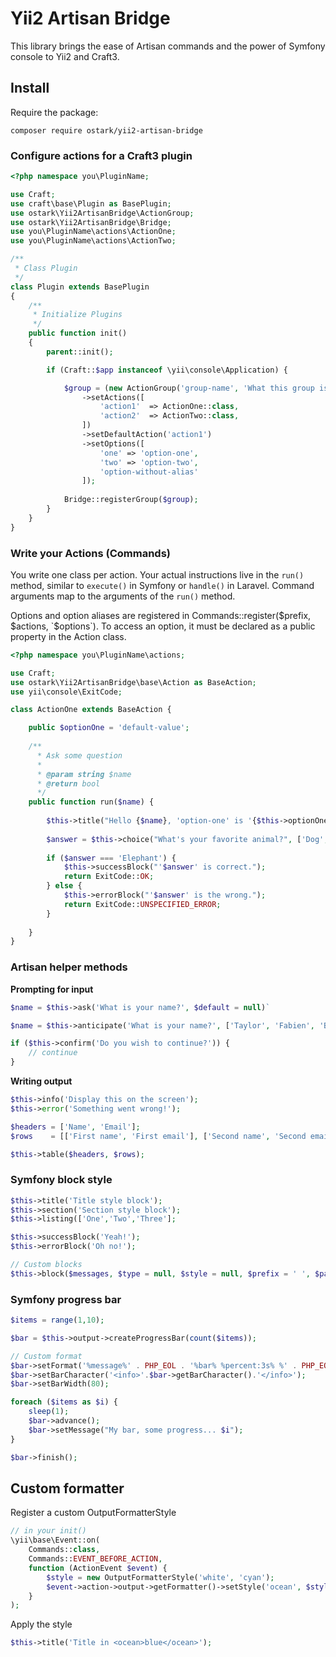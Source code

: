 # Yii2 Artisan Bridge

This library brings the ease of Artisan commands and the power of Symfony console to Yii2 and Craft3.

## Install

Require the package:
```
composer require ostark/yii2-artisan-bridge
```

### Configure actions for a Craft3 plugin
```php
<?php namespace you\PluginName;

use Craft;
use craft\base\Plugin as BasePlugin;
use ostark\Yii2ArtisanBridge\ActionGroup;
use ostark\Yii2ArtisanBridge\Bridge;
use you\PluginName\actions\ActionOne;
use you\PluginName\actions\ActionTwo;

/**
 * Class Plugin
 */
class Plugin extends BasePlugin
{
    /**
     * Initialize Plugins
     */
    public function init()
    {
        parent::init();

        if (Craft::$app instanceof \yii\console\Application) {

            $group = (new ActionGroup('group-name', 'What this group is about.'))
                ->setActions([
                    'action1'  => ActionOne::class,
                    'action2'  => ActionTwo::class,
                ])
                ->setDefaultAction('action1')
                ->setOptions([
                    'one' => 'option-one',
                    'two' => 'option-two',
                    'option-without-alias'
                ]);
            
            Bridge::registerGroup($group);
        }
    }
}

```

### Write your Actions (Commands)

You write one class per action. Your actual instructions live in the `run()` method, similar to 
`execute()` in Symfony or `handle()` in Laravel. Command arguments map to the arguments of the `run()` method.

Options and option aliases are registered in Commands::register($prefix, $actions, `$options`). To access an option, 
it must be declared as a public property in the Action class. 

```php
<?php namespace you\PluginName\actions;

use Craft;
use ostark\Yii2ArtisanBridge\base\Action as BaseAction;
use yii\console\ExitCode;

class ActionOne extends BaseAction {

    public $optionOne = 'default-value';
    
    /**
      * Ask some question
      *
      * @param string $name
      * @return bool
      */
    public function run($name) {
    
        $this->title("Hello {$name}, 'option-one' is '{$this->optionOne}'");
        
        $answer = $this->choice("What's your favorite animal?", ['Dog','Cat','Elephant']);
        
        if ($answer === 'Elephant') {
            $this->successBlock("'$answer' is correct.");
            return ExitCode::OK;
        } else {
            $this->errorBlock("'$answer' is the wrong.");
            return ExitCode::UNSPECIFIED_ERROR;
        }
    
    }
}   
```

### Artisan helper methods

**Prompting for input**

```php
$name = $this->ask('What is your name?', $default = null)`
```

```php
$name = $this->anticipate('What is your name?', ['Taylor', 'Fabien', 'Brad', 'Brandon']);
```

```php
if ($this->confirm('Do you wish to continue?')) {
    // continue
}
```


**Writing output**

```php
$this->info('Display this on the screen');
$this->error('Something went wrong!');
```

```php
$headers = ['Name', 'Email'];
$rows    = [['First name', 'First email'], ['Second name', 'Second email']];

$this->table($headers, $rows);
```



### Symfony block style

```php
$this->title('Title style block');
$this->section('Section style block');
$this->listing(['One','Two','Three'];

$this->successBlock('Yeah!');
$this->errorBlock('Oh no!');

// Custom blocks
$this->block($messages, $type = null, $style = null, $prefix = ' ', $padding = true, $escape = true);

```


### Symfony progress bar

```php
$items = range(1,10);

$bar = $this->output->createProgressBar(count($items));

// Custom format
$bar->setFormat('%message%' . PHP_EOL . '%bar% %percent:3s% %' . PHP_EOL . 'time:  %elapsed:6s%/%estimated:-6s%' . PHP_EOL.PHP_EOL);
$bar->setBarCharacter('<info>'.$bar->getBarCharacter().'</info>');
$bar->setBarWidth(80);

foreach ($items as $i) {
    sleep(1);
    $bar->advance();
    $bar->setMessage("My bar, some progress... $i");
}

$bar->finish();
```

## Custom formatter

Register a custom OutputFormatterStyle 
```php
// in your init()
\yii\base\Event::on(
    Commands::class,
    Commands::EVENT_BEFORE_ACTION,
    function (ActionEvent $event) {
        $style = new OutputFormatterStyle('white', 'cyan');
        $event->action->output->getFormatter()->setStyle('ocean', $style);
    }
);
```

Apply the style
```php
$this->title('Title in <ocean>blue</ocean>');
```
